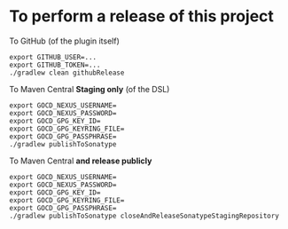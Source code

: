 # To perform a release of this project


To GitHub (of the plugin itself)
```shell
export GITHUB_USER=...
export GITHUB_TOKEN=... 
./gradlew clean githubRelease
```

To Maven Central **Staging only** (of the DSL)
```shell
export GOCD_NEXUS_USERNAME=
export GOCD_NEXUS_PASSWORD=
export GOCD_GPG_KEY_ID=
export GOCD_GPG_KEYRING_FILE=
export GOCD_GPG_PASSPHRASE=
./gradlew publishToSonatype
```

To Maven Central **and release publicly**
```shell
export GOCD_NEXUS_USERNAME=
export GOCD_NEXUS_PASSWORD=
export GOCD_GPG_KEY_ID=
export GOCD_GPG_KEYRING_FILE=
export GOCD_GPG_PASSPHRASE=
./gradlew publishToSonatype closeAndReleaseSonatypeStagingRepository
```